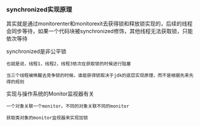 ### synchronized实现原理

其实就是通过monitorenter和monitorexit去获得锁和释放锁实现的，后续的线程会同步等待，如果一个代码块被synchronized修饰，其他线程无法获取锁，只能依次等待

synchronized是非公平锁

    也就是说，线程1，线程2，线程3依次在获取锁的时候进行阻塞

    当三个线程被唤醒去竞争锁的时候，谁能获得锁取决于jdk的底层实现原理，而不是根据先来先得的规则

实现与操作系统的Monitor监视器有关

    一个对象关联一个monitor。不同的对象关联不同的monitor

    获取类对象的monitor监视器来实现加锁

    
